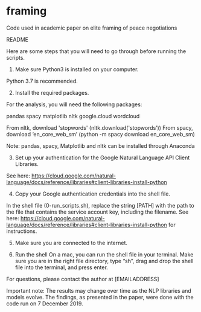 # framing
Code used in academic paper on elite framing of peace negotiations


README

Here are some steps that you will need to go through before running the scripts. 

1. Make sure Python3 is installed on your computer.

Python 3.7 is recommended.

2. Install the required packages.

For the analysis, you will need the following packages:

pandas
spacy
matplotlib
nltk
google.cloud
wordcloud


From nltk, download 'stopwords' (nltk.download('stopwords’))
From spacy, download ‘en_core_web_sm’ (python -m spacy download en_core_web_sm)

Note: pandas, spacy, Matplotlib and nltk can be installed through Anaconda 

3. Set up your authentication for the Google Natural Language API Client Libraries.

See here: https://cloud.google.com/natural-language/docs/reference/libraries#client-libraries-install-python

4. Copy your Google authentication credentials into the shell file.

In the shell file (0-run_scripts.sh), replace the string [PATH] with the path to the file that contains the service account key, including the filename. See here: https://cloud.google.com/natural-language/docs/reference/libraries#client-libraries-install-python for instructions.

5. Make sure you are connected to the internet.

6. Run the shell
On a mac, you can run the shell file in your terminal. Make sure you are in the right file directory, type “sh”, drag and drop the shell file into the terminal, and press enter.

For questions, please contact the author at [EMAILADDRESS]

Important note: The results may change over time as the NLP libraries and models evolve. The findings, as presented in the paper, were done with the code run on 7 December 2019.
